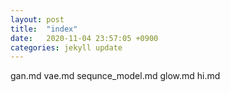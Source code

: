 ```yaml
---
layout: post
title:  "index"
date:   2020-11-04 23:57:05 +0900
categories: jekyll update
---
```

gan.md
vae.md
sequnce_model.md
glow.md
hi.md

